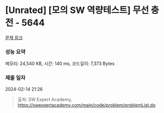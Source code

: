 # [Unrated] [모의 SW 역량테스트] 무선 충전 - 5644 

[문제 링크](https://swexpertacademy.com/main/code/problem/problemDetail.do?contestProbId=AWXRDL1aeugDFAUo) 

### 성능 요약

메모리: 24,540 KB, 시간: 140 ms, 코드길이: 7,373 Bytes

### 제출 일자

2024-02-14 21:26



> 출처: SW Expert Academy, https://swexpertacademy.com/main/code/problem/problemList.do